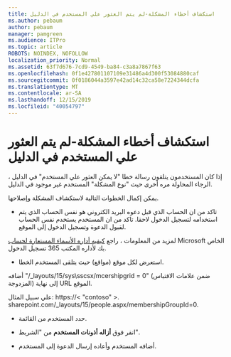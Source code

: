```yaml
---
title: استكشاف أخطاء المشكلة-لم يتم العثور علي المستخدم في الدليل
ms.author: pebaum
author: pebaum
manager: pamgreen
ms.audience: ITPro
ms.topic: article
ROBOTS: NOINDEX, NOFOLLOW
localization_priority: Normal
ms.assetid: 63f7d676-7cd9-4549-ba84-c3a8a7867f63
ms.openlocfilehash: 0f1e427801107109e31486a4d300f53084880caf
ms.sourcegitcommit: 0f0186044a3597e42ad14c32ca58e7224344dcfa
ms.translationtype: MT
ms.contentlocale: ar-SA
ms.lasthandoff: 12/15/2019
ms.locfileid: "40054797"
---
```

# <a name="troubleshoot-issue---user-not-found-in-directory"></a>استكشاف أخطاء المشكلة-لم يتم العثور علي المستخدم في الدليل

إذا كان المستخدمون يتلقون رسالة خطا "لا يمكن العثور علي المستخدم" في الدليل ، الرجاء المحاولة مره أخرى حيث "نوع المشكلة" المستخدم غير موجود في الدليل.

يمكن إكمال الخطوات التالية لاستكشاف المشكلة وإصلاحها.

- تاكد من ان الحساب الذي قبل دعوه البريد الكتروني هو نفس الحساب الذي يتم استخدامه لتسجيل الدخول لاحقا. تاكد من ان المستخدم يستخدم نفس الحساب لقبول الدعوة وتسجيل الدخول إلى الموقع. 

لمزيد من المعلومات ، راجع [كيفيه أداره الأسماء المستعارة لحساب</a> Microsoft الخاص بك لأداره المكتب 365 تسجيل الدخول](https://support.microsoft.com/help/12407/microsoft-account-how-to-manage-aliases). 

- استعرض لكل موقع (مواقع) حيث يتلقى المستخدم الخطا. 

أضافه "/_layouts/15/sys\sscsx/mcershipgrid = 0" (ضمن علامات الاقتباس المزدوجة) إلى نهاية URL الموقع. 

علي سبيل المثال: https://< "contoso" >. sharepoint.com/_layouts/15/people.aspx/membershipGroupId=0.

- حدد المستخدم من القائمة.

- انقر فوق **أزاله أذونات المستخدم** من "الشريط". 
-  أضافه المستخدم وأعاده إرسال الدعوة إلى المستخدم.

